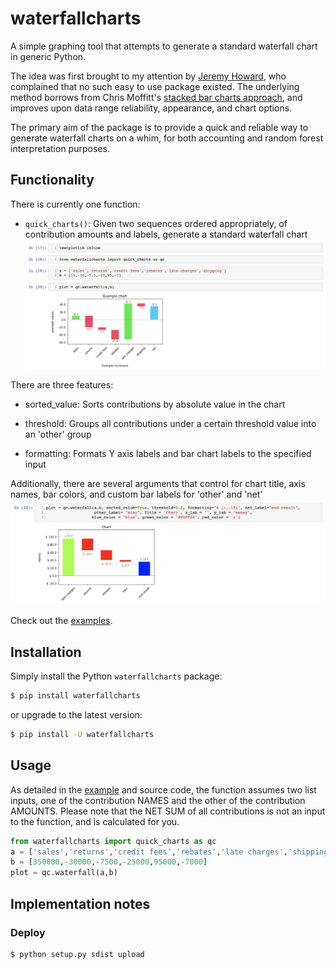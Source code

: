 # waterfallcharts

A simple graphing tool that attempts to generate a standard waterfall chart in generic Python.

The idea was first brought to my attention by [Jeremy Howard](https://twitter.com/jeremyphoward), who complained that no such easy to use package
existed. The underlying method borrows from Chris Moffitt's [stacked bar charts approach](http://pbpython.com/waterfall-chart.html), 
and improves upon data range reliability, appearance, and chart options.

The primary aim of the package is to provide a quick and reliable way to generate waterfall charts on a whim, for both accounting and 
random forest interpretation purposes.

## Functionality

There is currently one function: 
* `quick_charts()`: Given two sequences ordered appropriately, of contribution amounts and labels, generate a standard waterfall chart<br><img src=images/image1.png width=900>

There are three features: 

* sorted_value: Sorts contributions by absolute value in the chart

* threshold: Groups all contributions under a certain threshold value into an 'other' group

* formatting: Formats Y axis labels and bar chart labels to the specified input

Additionally, there are several arguments that control for chart title, axis names, bar colors, and custom bar labels for 
'other' and 'net'<br><img src=images/image2.png width=900>


Check out the [examples](Examples.ipybn).


## Installation

Simply install the Python `waterfallcharts` package:

```bash
$ pip install waterfallcharts
```

or upgrade to the latest version:

```bash
$ pip install -U waterfallcharts
```


## Usage

As detailed in the [example](Examples.ipynb) and source code, the function assumes two list inputs, one of the contribution NAMES and the other of the contribution AMOUNTS. Please note that the NET SUM of all contributions is not an input to the function, and is calculated for you.


```python
from waterfallcharts import quick_charts as qc
a = ['sales','returns','credit fees','rebates','late charges','shipping']
b = [350000,-30000,-7500,-25000,95000,-7000]
plot = qc.waterfall(a,b)
```


## Implementation notes

### Deploy

```bash
$ python setup.py sdist upload
```






